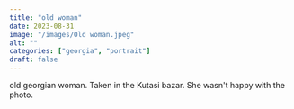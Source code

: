 ```yaml
---
title: "old woman"
date: 2023-08-31
image: "/images/Old woman.jpeg"
alt: ""
categories: ["georgia", "portrait"]
draft: false
---
```

old georgian woman. Taken in the Kutasi bazar. She wasn't happy with the photo.